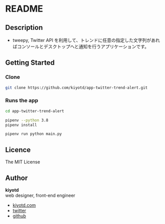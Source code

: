 # README

## Description

- tweepy, Twitter API を利用して、トレンドに任意の指定した文字列があればコンソールとデスクトップへと通知を行うアプリケーションです。

## Getting Started

### Clone

```bash
git clone https://github.com/kiyotd/app-twitter-trend-alert.git
```

### Runs the app

```bash
cd app-twitter-trend-alert
```

```bash
pipenv --python 3.8
pipenv install
```

```bash
pipenv run python main.py
```

## Licence

The MIT License

## Author

**kiyotd**  
web designer, front-end engineer

- [kiyotd.com](https://kiyotd.com/)
- [twitter](https://twitter.com/_kiyotd)
- [github](https://github.com/kiyotd)